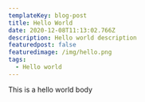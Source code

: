 ```yaml
---
templateKey: blog-post
title: Hello World
date: 2020-12-08T11:13:02.766Z
description: Hello world description
featuredpost: false
featuredimage: /img/hello.png
tags:
  - Hello world
---
```

This is a hello world body